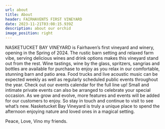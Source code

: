 ```yaml
---
url: about
title: About
header: FAIRHAVENTS FIRST VINEYARD
date: 2023-11-21T03:08:15.939Z
description: about our orchid
image_position: right
---
```


NASKETUCKET BAY VINEYARD is Fairhaven’s first vineyard and winery, opening in the Spring of 2024. The rustic barn setting and relaxed farm vibe, serving delicious wines and drink options makes this vineyard stand out from the rest. Wine tastings, wine by the glass, spritzers, sangrias and bottles are available for purchase to enjoy as you relax in our comfortable, stunning barn and patio area. Food trucks and live acoustic music can be expected weekly as well as regularly scheduled public events throughout the year. Check out our events calendar for the full line up! Small and intimate private events can also be arranged to celebrate your special occasion. As we grow and evolve, more features and events will be added for our customers to enjoy. So stay in touch and continue to visit to see what’s new. Nasketucket Bay Vineyard is truly a unique place to spend the afternoon enjoying nature and loved ones in a magical setting.

Peace, Love, Vino my friends.
